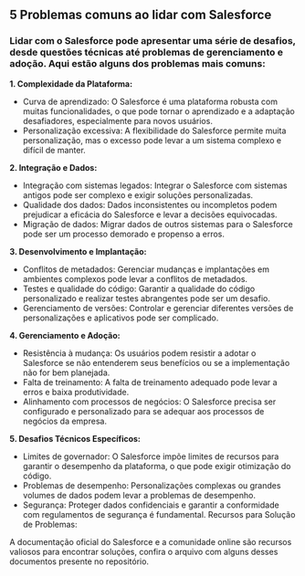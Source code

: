 ## 5 Problemas comuns ao lidar com Salesforce

### Lidar com o Salesforce pode apresentar uma série de desafios, desde questões técnicas até problemas de gerenciamento e adoção. Aqui estão alguns dos problemas mais comuns:

**1. Complexidade da Plataforma:**
- Curva de aprendizado: 
O Salesforce é uma plataforma robusta com muitas funcionalidades, o que pode tornar o aprendizado e a adaptação desafiadores, especialmente para novos usuários.
- Personalização excessiva: A flexibilidade do Salesforce permite muita personalização, mas o excesso pode levar a um sistema complexo e difícil de manter.

**2. Integração e Dados:**
- Integração com sistemas legados: Integrar o Salesforce com sistemas antigos pode ser complexo e exigir soluções personalizadas.
- Qualidade dos dados: Dados inconsistentes ou incompletos podem prejudicar a eficácia do Salesforce e levar a decisões equivocadas.
- Migração de dados: Migrar dados de outros sistemas para o Salesforce pode ser um processo demorado e propenso a erros.

**3. Desenvolvimento e Implantação:**
- Conflitos de metadados: Gerenciar mudanças e implantações em ambientes complexos pode levar a conflitos de metadados.
- Testes e qualidade do código: Garantir a qualidade do código personalizado e realizar testes abrangentes pode ser um desafio.
- Gerenciamento de versões: Controlar e gerenciar diferentes versões de personalizações e aplicativos pode ser complicado.

**4. Gerenciamento e Adoção:**
- Resistência à mudança: Os usuários podem resistir a adotar o Salesforce se não entenderem seus benefícios ou se a implementação não for bem planejada.
- Falta de treinamento: A falta de treinamento adequado pode levar a erros e baixa produtividade.
- Alinhamento com processos de negócios: O Salesforce precisa ser configurado e personalizado para se adequar aos processos de negócios da empresa.

**5. Desafios Técnicos Específicos:**
- Limites de governador: O Salesforce impõe limites de recursos para garantir o desempenho da plataforma, o que pode exigir otimização do código.
- Problemas de desempenho: Personalizações complexas ou grandes volumes de dados podem levar a problemas de desempenho.
- Segurança: Proteger dados confidenciais e garantir a conformidade com regulamentos de segurança é fundamental.
Recursos para Solução de Problemas:

A documentação oficial do Salesforce e a comunidade online são recursos valiosos para encontrar soluções, confira o arquivo com alguns desses documentos presente no repositório.
